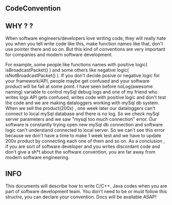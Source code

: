 ## CodeConvention

## WHY ? ? 
When software engineers/developers love writing code, they will really hate you when you tell write code like this, make function names like that, don't use pointer there and so on. But this kind of conventions are very important for companies and modern software development. 

For example, some people like functions names with positive logic( isBroadcastPacket() ) and some others like negative logic( isNotBroadcastPacket() ). If you don't decide posive or negative logic for your framework/API, people maybe get confused and your software product will be fail at some point. I have seen before noLog(awesome naming) variable to control mySql debug logs and one of my friend who writes logs API gets confused, writes code with positive logic and don't test the code and we are making dataloggers working with mySql db system. When we sell the product(200x) , one week later our dataloggers can't connect to local mySql database and there is no log. So we check mySql server parameters and we saw "mysql too much connection" error. Our software is constantly trying open new mySql db connection and software logic can't understand connected to local server. So we can't see this error because we don't have a time to make 1 week test and we have to update 200x product by connecting each one of them and so on. 
As a conclusion , if you are sort of software developer and you writes discordant code and don't give a sh*t about the software convention, you are far away from modern software engineering.


## INFO
This documents will describe how to write C/C++, Java codes when you are part of software development team. You don't need to be or must follow this structre, you can declare your convention. Docs will be available ASAP!
